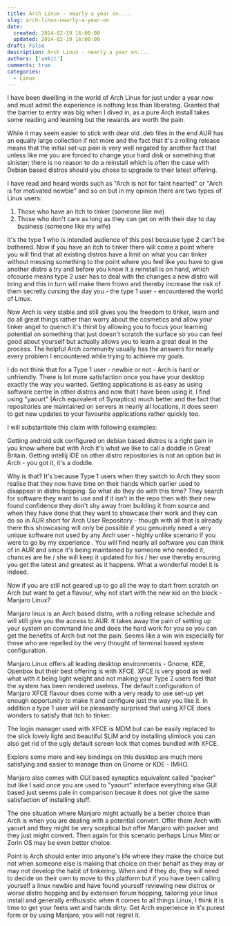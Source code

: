 ```yaml
---
title: Arch Linux - nearly a year on....
slug: arch-linux-nearly-a-year-on
date: 
  created: 2014-02-19 16:00:00
  updated: 2014-02-19 16:00:00
draft: False
description: Arch Linux - nearly a year on....
authors: ['ankit']
comments: true
categories:
  - Linux
---
```


I have been dwelling in the world of Arch Linux for just under a year now and must admit the experience is nothing less than liberating. Granted that the barrier to entry was big when I dived in, as a pure Arch install takes some reading and learning but the rewards are worth the pain.

<!-- more -->

While it may seem easier to stick with dear old .deb files in the end AUR has an equally large collection if not more and the fact that it's a rolling release means that the initial set-up pain is very well negated by another fact that unless like me you are forced to change your hard disk or something that sinister; there is no reason to do a reinstall which is often the case with Debian based distros should you chose to upgrade to their latest offering.

I have read and heard words such as "Arch is not for faint hearted" or "Arch is for motivated newbie" and so on but in my opinion there are two types of Linux users:

 1. Those who have an itch to tinker (someone like me)
 2. Those who don't care as long as they can get on with their day to day
    business (someone like my wife)

It's the type 1 who is intended audience of this post because type 2 can't be bothered. Now if you have an itch to tinker there will come a point where you will find that all existing distros have a limit on what you can tinker without messing something to the point where you feel like you have to give another distro a try and before you know it a reinstall is on hand, which ofcourse means type 2 user has to deal with the changes a new distro will bring and this in turn will make them frown and thereby increase the risk of them secretly cursing the day you - the type 1 user - encountered the world of Linux.

Now Arch is very stable and still gives you the freedom to tinker, learn and do all great things rather than worry about the cosmetics and allow your tinker angel to quench it's thirst by allowing you to focus your learning potential on something that just doesn't scratch the surface so you can feel good about yourself but actually allows you to learn a great deal in the process. The helpful Arch community usually has the answers for nearly every problem I encountered while trying to achieve my goals.

I do not think that for a Type 1 user - newbie or not - Arch is hard or unfriendly. There is lot more satisfaction once you have your desktop exactly the way you wanted. Getting applications is as easy as using software centre in other distros and now that I have been using it, I find using "yaourt" (Arch equivalent of Synaptics) much better and the fact that repositories are maintained on servers in nearly all locations, it does seem to get new updates to your favourite applications rather quickly too.

I will substantiate this claim with following examples:

Getting android sdk configured on debian based distros is a right pain in you know where but with Arch it's what we like to call a doddle in Great Britain. Getting intellij IDE on other distro repositories is not an option but in Arch - you got it, it's a doddle.

Why is that? It's because Type 1 users when they switch to Arch they soon realise that they now have time on their hands which earlier used to disappear in distro hopping. So what do they do with this time? They search for software they want to use and if it isn't in the repo then with their new found confidence they don't shy away from building it from source and when they have done that they want to showcase their work and they can do so in AUR short for Arch User Repository - though with all that is already there this showcasing will only be possible if you genuinely need a very unique software not used by any Arch user - highly unlike scenario if you were to go by my experience . You will find nearly all software you can think of in AUR and since it's being maintained by someone who needed it, chances are he / she will keep it updated for his / her use thereby ensuring you get the latest and greatest as it happens. What a wonderful model it is indeed.

Now if you are still not geared up to go all the way to start from scratch on Arch but want to get a flavour, why not start with the new kid on the block - Manjaro Linux?

Manjaro linux is an Arch based distro, with a rolling release schedule and will still give you the access to AUR. It takes away the pain of setting up your system on command line and does the hard work for you so you can get the benefits of Arch but not the pain. Seems like a win win especially for those who are repelled by the very thought of terminal based system configuration.

Manjaro Linux offers all leading desktop environments - Gnome, KDE, Openbox but their best offering is with XFCE. XFCE is very good as well what with it being light weight and not making your Type 2 users feel that the system has been rendered useless. The default configuration of Manjaro XFCE flavour does come with a very ready to use set-up yet enough opportunity to make it and configure just the way you like it. In addition a type 1 user will be pleasantly surprised that using XFCE does wonders to satisfy that itch to tinker.

The login manager used with XFCE is MDM but can be easily replaced to the slick lovely light and beautiful SLiM and by installing slimlock you can also get rid of the ugly default screen lock that comes bundled with XFCE.

Explore some more and key bindings on this desktop are much more satisfying and easier to manage than on Gnome or KDE - IMHO.

Manjaro also comes with GUI based synaptics equivalent called "packer" but like I said once you are used to "yaourt" interface everything else GUI based just seems pale in comparison becaue it does not give the same satisfaction of installing stuff.

The one situation where Manjaro might actually be a better choice than Arch is when you are dealing with a potential convert. Offer them Arch with yaourt and they might be very sceptical but offer Manjaro with packer and they just might convert. Then again for this scenario perhaps Linux Mint or Zorin OS may be even better choice.

Point is Arch should enter into anyone's life where they make the choice but not when someone else is making that choice on their behalf as they may or may not develop the habit of tinkering. When and if they do, they will need to decide on their own to move to this platform but if you have been calling yourself a linux newbie and have found yourself reviewing new distros or worse distro hopping and by extension forum hopping, tailoring your linux install and generally enthusistic when it comes to all things Linux, I think it is time to get your feets wet and hands dirty. Get Arch experience in it's purest form or by using Manjaro, you will not regret it.